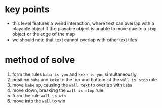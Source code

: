 # key points
* this level features a weird interaction, where text can overlap with a playable object if the playable object is unable to move due to a `stop` object or the edge of the map
* we should note that text cannot overlap with other text tiles
# method of solve
1) form the rules `baba is you` and `keke is you` simultaneously
2) position `baba` and `keke` to the top and bottom of the `wall is stop` rule
3) move `keke` up, causing the `wall text` to overlap with `baba`
4) move down, breaking the `wall is stop` rule
5) form the rule `wall is win`
6) move into the `wall` to win
